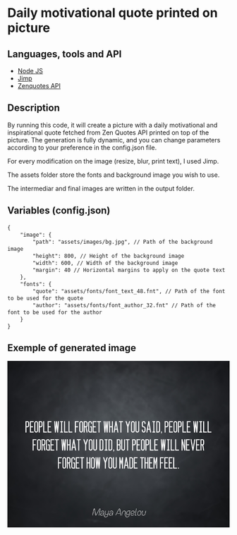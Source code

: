 # Daily motivational quote printed on picture

## Languages, tools and API

* [Node JS](https://nodejs.org/en/)
* [Jimp](https://github.com/oliver-moran/jimp)
* [Zenquotes API](https://zenquotes.io/)

## Description

By running this code, it will create a picture with a daily motivational and inspirational quote fetched from Zen Quotes API printed on top of the picture.
The generation is fully dynamic, and you can change parameters according to your preference in the config.json file.

For every modification on the image (resize, blur, print text), I used Jimp.

The assets folder store the fonts and background image you wish to use.

The intermediar and final images are written in the output folder.

## Variables (config.json)

````json5
{
    "image": {
        "path": "assets/images/bg.jpg", // Path of the background image
        "height": 800, // Height of the background image
        "width": 600, // Width of the background image
        "margin": 40 // Horizontal margins to apply on the quote text
    },
    "fonts": {
        "quote": "assets/fonts/font_text_48.fnt", // Path of the font to be used for the quote
        "author": "assets/fonts/font_author_32.fnt" // Path of the font to be used for the author
    }
}
````

## Exemple of generated image

![Final image](output/finalImage.jpeg)
